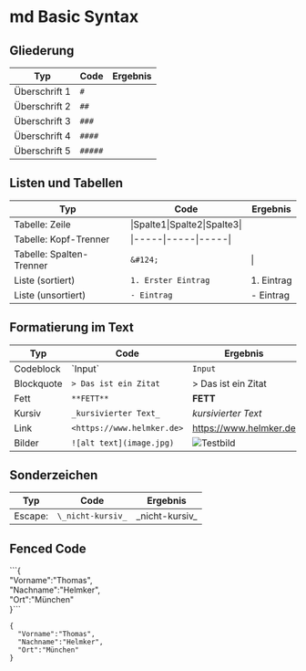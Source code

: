 # md Basic Syntax



## Gliederung
|Typ|Code|Ergebnis|
|---------------|--------------------------|----------------------------|
|Überschrift 1|`#`||
|Überschrift 2|`##`||
|Überschrift 3|`###`||
|Überschrift 4|`####`||
|Überschrift 5|`#####`||


## Listen und Tabellen
|Typ|Code|Ergebnis|
|---------------|--------------------------|----------------------------|
|Tabelle: Zeile|&#124;Spalte1&#124;Spalte2&#124;Spalte3&#124;||
|Tabelle: Kopf-Trenner|&#124;-----&#124;-----&#124;-----&#124;||
|Tabelle: Spalten-Trenner |`&#124;`|&#124;|
|Liste (sortiert)|`1. Erster Eintrag`|1. Eintrag|
|Liste (unsortiert)|`- Eintrag` |- Eintrag|

## Formatierung im Text
|Typ|Code|Ergebnis|
|---------------|--------------------------|----------------------------|
|Codeblock|\`Input\`| `Input`|
|Blockquote|`> Das ist ein Zitat`|> Das ist ein Zitat|
|Fett|`**FETT**`|**FETT**|
|Kursiv|`_kursivierter Text_`|_kursivierter Text_|
|Link|`<https://www.helmker.de>`|<https://www.helmker.de>|
|Bilder|`![alt text](image.jpg)`|![Testbild](image.jpg)|

## Sonderzeichen
|Typ|Code|Ergebnis|
|---------------|--------------------------|----------------------------|
|Escape: |`\_nicht-kursiv_`|\_nicht-kursiv_|

## Fenced Code 
\`\`\`{  
 "Vorname":"Thomas",  
 "Nachname":"Helmker",  
 "Ort":"München"  
 }\`\`\`  
```
{  
  "Vorname":"Thomas",  
  "Nachname":"Helmker",  
  "Ort":"München"
}
```

